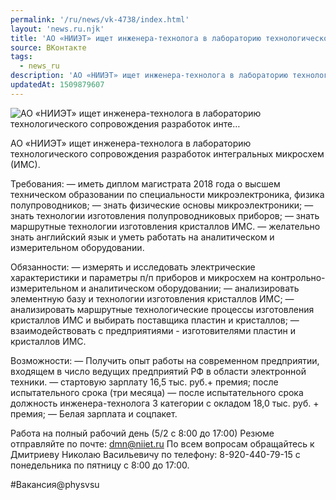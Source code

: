 ```yaml
---
permalink: '/ru/news/vk-4738/index.html'
layout: 'news.ru.njk'
title: 'АО «НИИЭТ» ищет инженера-технолога в лабораторию технологического сопровождения разработок инте'
source: ВКонтакте
tags:
  - news_ru
description: 'АО «НИИЭТ» ищет инженера-технолога в лабораторию технологического сопровождения разработок инте…'
updatedAt: 1509879607
---
```

![АО «НИИЭТ» ищет инженера-технолога в лабораторию технологического сопровождения разработок инте…](https://sun9-66.userapi.com/impf/c840536/v840536805/1f56c/GZa3gzlnbsw.jpg?size=900x600&quality=96&proxy=1&sign=f27277510a13f6e9dc9182a0db3939d2&c_uniq_tag=EN5E6b4uT1pUKQ-hmJ7Ic18Lnm_UAu_ZGDHzCwsFV7g&type=album)

АО «НИИЭТ» ищет инженера-технолога в лабораторию технологического сопровождения разработок интегральных микросхем (ИМС).

Требования:
— иметь диплом магистрата 2018 года о высшем техническом образовании по специальности микроэлектроника, физика полупроводников;
— знать физические основы микроэлектроники;
— знать технологии изготовления полупроводниковых приборов;
— знать маршрутные технологии изготовления кристаллов ИМС.
— желательно знать английский язык и уметь работать на аналитическом и измерительном оборудовании.

Обязанности:
— измерять и исследовать электрические характеристики и параметры п/п приборов и микросхем на контрольно-измерительном и аналитическом оборудовании;
— анализировать элементную базу и технологии изготовления кристаллов ИМС;
— анализировать маршрутные технологические процессы изготовления кристаллов ИМС и выбирать поставщика пластин и кристаллов;
— взаимодействовать с предприятиями - изготовителями пластин и кристаллов ИМС.

Возможности:
— Получить опыт работы на современном предприятии, входящем в число ведущих предприятий РФ в области электронной техники.
— стартовую зарплату 16,5 тыс. руб.+ премия; после испытательного срока (три месяца)
— после испытательного срока должность инженера-технолога 3 категории с окладом 18,0 тыс. руб. + премия;
— Белая зарплата и соцпакет.

Работа на полный рабочий день (5/2 c 8:00 до 17:00)
Резюме отправляйте по почте: dmn@niiet.ru
По всем вопросам обращайтесь к Дмитриеву Николаю Васильевичу по телефону: 8-920-440-79-15 с понедельника по пятницу с 8:00 до 17:00.

#Вакансия@physvsu
